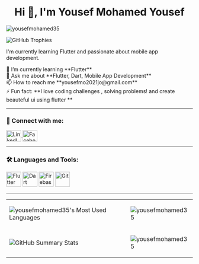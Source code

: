 <h1 align="center">Hi 👋, I'm Yousef Mohamed Yousef</h1>

<p>
  <img src="https://komarev.com/ghpvc/?username=yousefmohamed35&label=Profile%20views&color=0e75b6&style=flat" alt="yousefmohamed35" />
</p>
 <img src="https://github-profile-trophy.vercel.app/?username=your-github-username&theme=onedark&no-frame=true&column=8&row=1" alt="GitHub Trophies">

<p >
  I'm currently learning Flutter and passionate about mobile app development.
</p>

<p >
  🌱 I’m currently learning **Flutter** <br>
  💬 Ask me about **Flutter, Dart, Mobile App Development** <br>
  📫 How to reach me **yousefmo2021jo@gmail.com** <br>
  ⚡ Fun fact: **I love coding challenges , solving problems! and create beauteful ui using flutter **
</p>

---

### 🔗 Connect with me:
<p>
  <a href="https://linkedin.com/in/youssef-mohammed-378a82253" target="blank">
    <img align="center" src="https://cdn.jsdelivr.net/gh/devicons/devicon/icons/linkedin/linkedin-original.svg" alt="LinkedIn" height="30" width="40" />
  </a>
  <a href="https://www.facebook.com/profile.php?id=100050107401895&mibextid=ZbWKwL" target="blank">
    <img align="center" src="https://cdn.jsdelivr.net/gh/devicons/devicon/icons/facebook/facebook-original.svg" alt="Facebook" height="30" width="40" />
  </a>
</p>

---

### 🛠 Languages and Tools:
<p>
  <img src="https://cdn.jsdelivr.net/gh/devicons/devicon/icons/flutter/flutter-original.svg" alt="Flutter" width="40" height="40"/>
  <img src="https://cdn.jsdelivr.net/gh/devicons/devicon/icons/dart/dart-original.svg" alt="Dart" width="40" height="40"/>
  <img src="https://cdn.jsdelivr.net/gh/devicons/devicon/icons/firebase/firebase-plain.svg" alt="Firebase" width="40" height="40"/>
  <img src="https://cdn.jsdelivr.net/gh/devicons/devicon/icons/git/git-original.svg" alt="Git" width="40" height="40"/>
</p>


---
<table align="center">
  <tr>
    <td>
      <p>
  <img src="https://github-readme-stats.vercel.app/api/top-langs/?username=yousefmohamed35&layout=compact&langs_count=8&theme=light" alt="yousefmohamed35's Most Used Languages" />
</p>
    </td>
     <td>
      
<p>
  <img src="https://github-readme-stats.vercel.app/api?username=yousefmohamed35&show_icons=true&locale=en" alt="yousefmohamed35" />
</p>
    </td>
   
  </tr>
  <tr>
    <td>
      <p >
<img src="https://github-profile-summary-cards.vercel.app/api/cards/stats?username=your-github-username&theme=github_dark" alt="GitHub Summary Stats">
</p>
    </td>
    <td>
    <p>
  <img src="https://github-readme-streak-stats.herokuapp.com/?user=yousefmohamed35&" alt="yousefmohamed35" />
      </p>
    </td>

  
  </tr>
</table>







